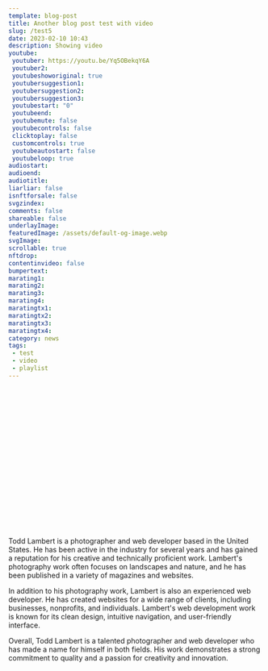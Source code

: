 ```yaml
---
template: blog-post
title: Another blog post test with video
slug: /test5
date: 2023-02-10 10:43
description: Showing video
youtube:
 youtuber: https://youtu.be/Yq5OBekqY6A
 youtuber2: 
 youtubeshoworiginal: true
 youtubersuggestion1:
 youtubersuggestion2:
 youtubersuggestion3:
 youtubestart: "0"
 youtubeend: 
 youtubemute: false
 youtubecontrols: false
 clicktoplay: false
 customcontrols: true
 youtubeautostart: false
 youtubeloop: true
audiostart: 
audioend: 
audiotitle: 
liarliar: false
isnftforsale: false
svgzindex: 
comments: false
shareable: false
underlayImage: 
featuredImage: /assets/default-og-image.webp
svgImage: 
scrollable: true
nftdrop: 
contentinvideo: false
bumpertext: 
marating1: 
marating2: 
marating3: 
marating4: 
maratingtx1: 
maratingtx2: 
maratingtx3: 
maratingtx4: 
category: news
tags: 
 - test
 - video
 - playlist
---
```

<div class="contentinside" style="position:relative; aspect-ratio:16/9;  width:100%; border:0px solid white; display:flex; flex-direction:column; justify-content:center;">
</div>

<style>
</style>


<div class="contentbody" style="text-align:left; margin-top:0;">


Todd Lambert is a photographer and web developer based in the United States. He has been active in the industry for several years and has gained a reputation for his creative and technically proficient work. Lambert's photography work often focuses on landscapes and nature, and he has been published in a variety of magazines and websites.

In addition to his photography work, Lambert is also an experienced web developer. He has created websites for a wide range of clients, including businesses, nonprofits, and individuals. Lambert's web development work is known for its clean design, intuitive navigation, and user-friendly interface.

Overall, Todd Lambert is a talented photographer and web developer who has made a name for himself in both fields. His work demonstrates a strong commitment to quality and a passion for creativity and innovation.
<!-- <a class="button" href="https://app.netlify.com/start/deploy?repository=https://github.com/completeweb-site/base&amp;utm_source=github&amp;utm_medium=nextstarter-cs&amp;utm_campaign=devex-cs&amp;CUSTOM_LOGO=https://completeweb.site/assets/logo.svg" rel="nofollow">
Deploy to Netlify
</a> -->

</div>